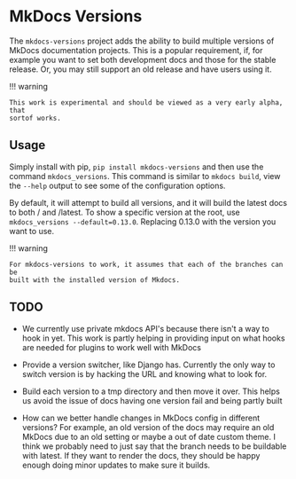 # MkDocs Versions

The `mkdocs-versions` project adds the ability to build multiple versions of
MkDocs documentation projects. This is a popular requirement, if, for example
you want to set both development docs and those for the stable release. Or, you
may still support an old release and have users using it.


!!! warning

    This work is experimental and should be viewed as a very early alpha, that
    sortof works.


## Usage

Simply install with pip, `pip install mkdocs-versions` and then use the command
`mkdocs_versions`. This command is similar to `mkdocs build`, view the `--help`
output to see some of the configuration options.

By default, it will attempt to build all versions, and it will build the latest
docs to both / and /latest. To show a specific version at the root, use
`mkdocs_versions --default=0.13.0`. Replacing 0.13.0 with the version you want
to use.


!!! warning

    For mkdocs-versions to work, it assumes that each of the branches can be
    built with the installed version of Mkdocs.


## TODO

- We currently use private mkdocs API's because there isn't a way to hook in
yet. This work is partly helping in providing input on what hooks are needed
for plugins to work well with MkDocs

- Provide a version switcher, like Django has. Currently the only way to switch
version is by hacking the URL and knowing what to look for.

- Build each version to a tmp directory and then move it over. This helps us
avoid the issue of docs having one version fail and being partly built

- How can we better handle changes in MkDocs config in different versions?
For example, an old version of the docs may require an old MkDocs due to an
old setting or maybe a out of date custom theme. I think we probably need to
just say that the branch needs to be buildable with latest. If they want to
render the docs, they should be happy enough doing minor updates to make sure
it builds.
